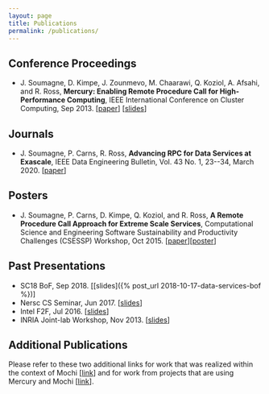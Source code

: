 ```yaml
---
layout: page
title: Publications
permalink: /publications/
---
```


## Conference Proceedings

* J. Soumagne, D. Kimpe, J. Zounmevo, M. Chaarawi, Q. Koziol, A. Afsahi, and R. Ross, <b>Mercury: Enabling Remote Procedure Call for High-Performance Computing</b>, IEEE International Conference on Cluster Computing, Sep 2013. [[paper][doi_paper]] [[slides][slides_paper]]

[doi_paper]: https://dx.doi.org/10.1109/CLUSTER.2013.6702617
[slides_paper]: /assets/publications/cluster2013_slides_121.pdf

## Journals

* J. Soumagne, P. Carns, R. Ross,
<b>Advancing RPC for Data Services at Exascale</b>, IEEE Data Engineering Bulletin, Vol. 43 No. 1, 23--34, March 2020. [[paper][link_paper]]

[link_paper]: http://sites.computer.org/debull/A20mar/p23.pdf

## Posters

* J. Soumagne, P. Carns, D. Kimpe, Q. Koziol, and R. Ross,
<b>A Remote Procedure Call Approach for Extreme Scale Services</b>, Computational Science and Engineering
Software Sustainability and Productivity Challenges (CSESSP) Workshop, Oct 2015.
[[paper][paper_csessp]][[poster][poster_csessp]]

[paper_csessp]: /assets/publications/csessp15_paper.pdf
[poster_csessp]: /assets/publications/csessp15_poster.pdf

## Past Presentations

* SC18 BoF, Sep 2018. [[slides]({% post_url 2018-10-17-data-services-bof %})]
* Nersc CS Seminar, Jun 2017. [[slides][slides_june17_lbnl]]
* Intel F2F, Jul 2016. [[slides][slides_july16_intel]]
* INRIA Joint-lab Workshop, Nov 2013. [[slides][slides_inria]]

[slides_inria]: https://wiki.ncsa.illinois.edu/download/attachments/29164828/dkimpe-mercury.pdf
[slides_july16_intel]: /assets/2016-07-14_F2F/2016-07-14-Intel-meeting_Soumagne.pdf
[slides_june17_lbnl]: /assets/2017-06-22-Nersc/slides.pdf

## Additional Publications

Please refer to these two additional links for work that was realized within
the context of Mochi [[link][link_mochi_pub]] and for work from projects that are using Mercury and Mochi [[link][link_mochi_users]].

[link_mochi_pub]: https://www.mcs.anl.gov/research/projects/mochi/publications
[link_mochi_users]: https://www.mcs.anl.gov/research/projects/mochi/projects-using-mochi/
